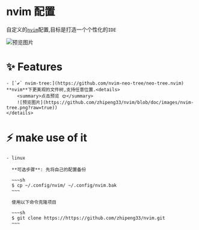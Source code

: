 # nvim 配置

自定义的[`nvim`](https://neovim.io)配置,目标是打造一个个性化的`IDE` 

![预览图片](https://github.com/zhipeng33/nvim/blob/doc/images/nvim.png?raw=true)

# ✨ Features
    - [`✔️` nvim-tree:](https://github.com/nvim-neo-tree/neo-tree.nvim) **nvim**下更美观的文件树,支持任意位置.<details>
        <summary>点击预览 🌞</summary>
        ![预览图片](https://github.com/zhipeng33/nvim/blob/doc/images/nvim-tree.png?raw=true))
    </details>

# ⚡ make use of it
    - linux 

      **可选步骤**: 先将自己的配置备份 

      ~~~sh
      $ cp ~/.config/nvim/ ~/.config/nvim.bak
      ~~~ 

      使用以下命令克隆项目 

      ~~~sh
      $ git clone https://https://github.com/zhipeng33/nvim.git
      ~~~

